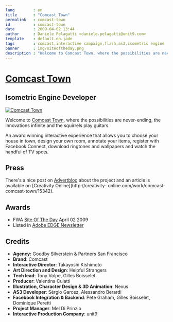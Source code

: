 ```yaml
---
lang        : en
title       : "Comcast Town"
permalink   : comcast-town
id          : comcast-town
date        : 2009-04-02 13:44
author      : Daniele Pelagatti <daniele.pelagatti@unit9.com>
template    : default.en.jade
tags        : comcast,interactive campaign,flash,as3,isometric engine
banner      : img/siteoftheday.png
description : "Welcome to Comcast Town, where the possibilities are never-ending, the innovations infinite and the squirrels play guitars."
---
```


# [Comcast Town](http://www.unit9.com/project/comcast-town) #
## Isometric Engine Developer ##

[![](#{base}img/comcast-town-big.jpg "Comcast Town")](http://www.unit9.com/project/comcast-town)

Welcome to [Comcast Town](http://www.comcasttown.com), where the possibilities are never-ending, the innovations infinite and the squirrels play guitars.

An award winning interactive experience that allows you to choose your house in
town, design your own room, annotate your items, register with Facebook Connect, download ringtones and wallpapers and watch the handful of TV spots.

## Press

There's a nice post on
[Advertblog](http://www.adverblog.com/archives/003790.htm) about the project
and an article is available on [Creativity Online](http://creativity-
online.com/work/comcast-comcast-town/15342).

## Awards ##

  * FWA [Site Of The Day](http://www.thefwa.com/site/comcast-town/) April 02 2009
  * Listed in [Adobe EDGE Newsletter](http://www.adobe.com/newsletters/edge/june2009/articles/article3/)

## Credits ##

 * **Agency:** Goodby Silverstein & Partners San Francisco 
 * **Brand**: Comcast 
 * **Interactive Director**: Takayoshi Kishimoto 
 * **Art Direction and Design**: Helpful Strangers 
 * **Tech lead**: Tony Volpe, Gilles Boisselet 
 * **Producer**: Valentina Culatti 
 * **Illustration, Character Design & 3D Animation**: Nexus 
 * **AS3 Developer**: Sérgio Garcez, Alessandro Berardi 
 * **Facebook Integration & Backend**: Pete Graham, Gilles Boisselet, Dominique Peretti 
 * **Project Manager**: Mel Di Prinzio 
 * **Interactive Production Company**: unit9

